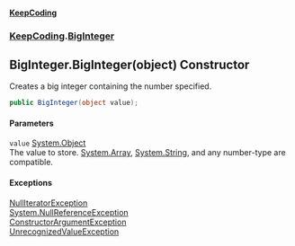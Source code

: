 #### [KeepCoding](index.md 'index')
### [KeepCoding](KeepCoding.md 'KeepCoding').[BigInteger](BigInteger.md 'KeepCoding.BigInteger')
## BigInteger.BigInteger(object) Constructor
Creates a big integer containing the number specified.  
```csharp
public BigInteger(object value);
```
#### Parameters
<a name='KeepCoding_BigInteger_BigInteger(object)_value'></a>
`value` [System.Object](https://docs.microsoft.com/en-us/dotnet/api/System.Object 'System.Object')  
The value to store. [System.Array](https://docs.microsoft.com/en-us/dotnet/api/System.Array 'System.Array'), [System.String](https://docs.microsoft.com/en-us/dotnet/api/System.String 'System.String'), and any number-type are compatible.
  
#### Exceptions
[NullIteratorException](NullIteratorException.md 'KeepCoding.Internal.NullIteratorException')  
[System.NullReferenceException](https://docs.microsoft.com/en-us/dotnet/api/System.NullReferenceException 'System.NullReferenceException')  
[ConstructorArgumentException](ConstructorArgumentException.md 'KeepCoding.Internal.ConstructorArgumentException')  
[UnrecognizedValueException](UnrecognizedValueException.md 'KeepCoding.Internal.UnrecognizedValueException')  
